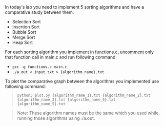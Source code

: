 In today's lab you need to implement 5 sorting algorithms and have a comparative study between them:
- Selection Sort
- Insertion Sort
- Bubble Sort
- Merge Sort 
- Heap Sort
  
  
For each sorting algorithm you implement in functions.c, uncomment only that function call in main.c and run following command:
- `gcc -g functions.c main.c`
- `./a.out < input.txt > {algorithm_name}.txt`

To plot the comparative graph between the algorithms you implemented use following command:

>`python3 plot.py {algorithm_name_1}.txt {algorithm_name_2}.txt {algorithm_name_3}.txt {algorithm_name_4}.txt {algorithm_name_5}.txt`

> Note: These algorithm names must be the same which you used while running those algorithms using ./a.out.

